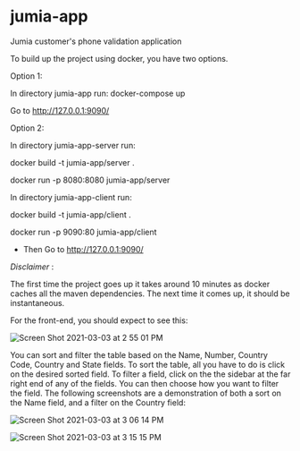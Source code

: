 # jumia-app
Jumia customer's phone validation application

To build up the project using docker, you have two options.

Option 1:

In directory jumia-app run: docker-compose up

Go to http://127.0.0.1:9090/

Option 2:

In directory jumia-app-server run: 

docker build -t jumia-app/server .

docker run -p 8080:8080 jumia-app/server

In directory jumia-app-client run:

docker build -t jumia-app/client .

docker run -p 9090:80 jumia-app/client

- Then Go to http://127.0.0.1:9090/

*Disclaimer* :

The first time the project goes up it takes around 10 minutes as docker caches all the maven dependencies. 
The next time it comes up, it should be instantaneous.

For the front-end, you should expect to see this:


![Screen Shot 2021-03-03 at 2 55 01 PM](https://user-images.githubusercontent.com/59670782/109809654-3dfa7d00-7c31-11eb-9662-1a8246fde8c0.png)

You can sort and filter the table based on the Name, Number, Country Code, Country and State fields. To sort the table, all you have to do is click
on the desired sorted field. To filter a field, click on the the sidebar at the far right end of any of the fields. You can then choose how you want
to filter the field. The following screenshots are a demonstration of both a sort on the Name field, and a filter on the Country field:


![Screen Shot 2021-03-03 at 3 06 14 PM](https://user-images.githubusercontent.com/59670782/109810767-9da55800-7c32-11eb-8a97-169e909ffefd.png)


![Screen Shot 2021-03-03 at 3 15 15 PM](https://user-images.githubusercontent.com/59670782/109811284-494ea800-7c33-11eb-8a0c-5ff9175319ec.png)
